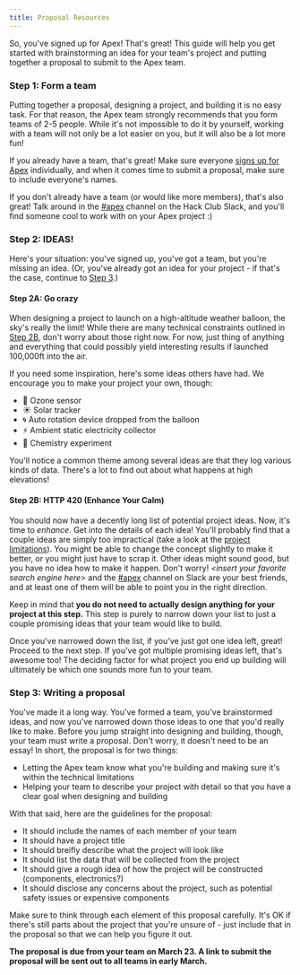 ```yaml
---
title: Proposal Resources
---
```


So, you've signed up for Apex! That's great! This guide will help you get
started with brainstorming an idea for your team's project and putting together
a proposal to submit to the Apex team.

### Step 1: Form a team

Putting together a proposal, designing a project, and building it is no easy
task. For that reason, the Apex team strongly recommends that you form teams of
2-5 people. While it's not impossible to do it by yourself, working with a team
will not only be a lot easier on you, but it will also be a lot more fun!

If you already have a team, that's great! Make sure everyone
[signs up for Apex](https://tally.so/r/nPXAV1) individually, and when it comes
time to submit a proposal, make sure to include everyone's names.

If you don't already have a team (or would like more members), that's also
great! Talk around in the
[#apex](https://hackclub.slack.com/archives/C07GUTVD20G) channel on the Hack
Club Slack, and you'll find someone cool to work with on your Apex project :)

### Step 2: IDEAS!

Here's your situation: you've signed up, you've got a team, but you're missing
an idea. (Or, you've already got an idea for your project - if that's the case,
continue to [Step 3](#step-3-writing-a-proposal).)

#### Step 2A: Go crazy

When designing a project to launch on a high-altitude weather balloon, the sky's
really the limit! While there are many technical constraints outlined in
[Step 2B](#step-2b-http-420-enhance-your-calm), don't worry about those right
now. For now, just thing of anything and everything that could possibly yield
interesting results if launched 100,000ft into the air.

If you need some inspiration, here's some ideas others have had. We encourage
you to make your project your own, though:

- 🫧 Ozone sensor
- ☀️ Solar tracker
- 🌀 Auto rotation device dropped from the balloon
- ⚡️ Ambient static electricity collector
- 🧪 Chemistry experiment

You'll notice a common theme among several ideas are that they log various kinds
of data. There's a lot to find out about what happens at high elevations!

#### Step 2B: HTTP 420 (Enhance Your Calm)

You should now have a decently long list of potential project ideas. Now, it's
time to _enhance_. Get into the details of each idea! You'll probably find that
a couple ideas are simply too impractical (take a look at the
[project limitations]()). You might be able to change the concept slightly to
make it better, or you might just have to scrap it. Other ideas might sound
good, but you have no idea how to make it happen. Don't worry! _\<insert your
favorite search engine here\>_ and the
[#apex](https://hackclub.slack.com/archives/C07GUTVD20G) channel on Slack are
your best friends, and at least one of them will be able to point you in the
right direction.

Keep in mind that **you do not need to actually design anything for your project
at this step.** This step is purely to narrow down your list to just a couple
promising ideas that your team would like to build.

Once you've narrowed down the list, if you've just got one idea left, great!
Proceed to the next step. If you've got multiple promising ideas left, that's
awesome too! The deciding factor for what project you end up building will
ultimately be which one sounds more fun to your team.

### Step 3: Writing a proposal

You've made it a long way. You've formed a team, you've brainstormed ideas, and
now you've narrowed down those ideas to one that you'd really like to make.
Before you jump straight into designing and building, though, your team must
write a proposal. Don't worry, it doesn't need to be an essay! In short, the
proposal is for two things:

- Letting the Apex team know what you're building and making sure it's within
  the technical limitations
- Helping your team to describe your project with detail so that you have a
  clear goal when designing and building

With that said, here are the guidelines for the proposal:

- It should include the names of each member of your team
- It should have a project title
- It should breifly describe what the project will look like
- It should list the data that will be collected from the project
- It should give a rough idea of how the project will be constructed
  (components, electronics?)
- It should disclose any concerns about the project, such as potential safety
  issues or expensive components

Make sure to think through each element of this proposal carefully. It's OK if
there's still parts about the project that you're unsure of - just include that
in the proposal so that we can help you figure it out.

<!--
TODO: add example proposal?
-->

**The proposal is due from your team on March 23. A link to submit the proposal
will be sent out to all teams in early March.**
